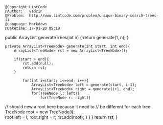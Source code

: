 ```
@Copyright:LintCode
@Author:   vadxin
@Problem:  http://www.lintcode.com/problem/unique-binary-search-trees-ii
@Language: Markdown
@Datetime: 17-01-20 05:19
```

public ArrayList<TreeNode> generateTrees(int n) {
        return generate(1, n);
    }
    
    private ArrayList<TreeNode> generate(int start, int end){
        ArrayList<TreeNode> rst = new ArrayList<TreeNode>();   
    
        if(start > end){
            rst.add(null);
            return rst;
        }
     
            for(int i=start; i<=end; i++){
                ArrayList<TreeNode> left = generate(start, i-1);
                ArrayList<TreeNode> right = generate(i+1, end);
                for(TreeNode l: left){
                    for(TreeNode r: right){
// should new a root here because it need to 
// be different for each tree
                        TreeNode root = new TreeNode(i);  
                        root.left = l;
                        root.right = r;
                        rst.add(root);
                    }
                }
            }
        return rst;
    }